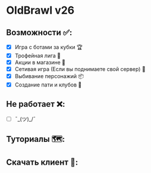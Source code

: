 # OldBrawl v26

## Возможности ✅:
- [x] Игра с ботами за кубки 🏆
- [x] Трофейная лига 💎
- [x] Акции в магазине 🎁
- [x] Сетивая игра (Если вы поднимаете свой сервер) 👥
- [x] Выбивание персонажий 📦
- [x] Создание пати и клубов 👑

## Не работает ❌:
- [ ] ¯\_(ツ)_/¯

## Туториалы 🗺️:


## Скачать клиент 📱:
